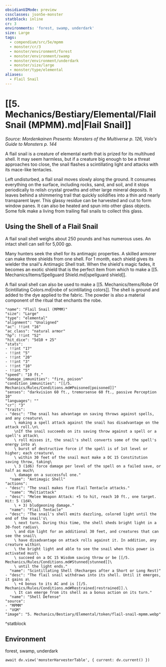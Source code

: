 ```yaml
---
obsidianUIMode: preview
cssclasses: json5e-monster
statblock: inline
cr: 3
environments: 'forest, swamp, underdark'
size: Large
tags:
  - compendium/src/5e/mpmm
  - monster/cr/3
  - monster/environment/forest
  - monster/environment/swamp
  - monster/environment/underdark
  - monster/size/large
  - monster/type/elemental
aliases:
  - Flail Snail
---
```

# [[5. Mechanics/Bestiary/Elemental/Flail Snail (MPMM).md|Flail Snail]]
*Source: Mordenkainen Presents: Monsters of the Multiverse p. 126, Volo's Guide to Monsters p. 144*

A flail snail is a creature of elemental earth that is prized for its multihued shell. It may seem harmless, but if a creature big enough to be a threat approaches too close, the snail flashes a scintillating light and attacks with its mace-like tentacles.

Left undisturbed, a flail snail moves slowly along the ground. It consumes everything on the surface, including rocks, sand, and soil, and it stops periodically to relish crystal growths and other large mineral deposits. It leaves behind a shimmering trail that quickly solidifies into a thin and nearly transparent layer. This glassy residue can be harvested and cut to form window panes. It can also be heated and spun into other glass objects. Some folk make a living from trailing flail snails to collect this glass.

## Using the Shell of a Flail Snail

A flail snail shell weighs about 250 pounds and has numerous uses. An intact shell can sell for 5,000 gp.

Many hunters seek the shell for its antimagic properties. A skilled armorer can make three shields from one shell. For 1 month, each shield gives its wielder the snail's Antimagic Shell trait. When the shield's magic fades, it becomes an exotic shield that is the perfect item from which to make a [[5. Mechanics/Items/Spellguard Shield.md|spellguard shield]].

A flail snail shell can also be used to make a [[5. Mechanics/Items/Robe Of Scintillating Colors.md|robe of scintillating colors]]. The shell is ground and added to the dye applied to the fabric. The powder is also a material component of the ritual that enchants the robe.

```statblock
"name": "Flail Snail (MPMM)"
"size": "Large"
"type": "elemental"
"alignment": "Unaligned"
"ac": !!int "16"
"ac_class": "natural armor"
"hp": !!int "52"
"hit_dice": "5d10 + 25"
"stats":
- !!int "17"
- !!int "5"
- !!int "20"
- !!int "3"
- !!int "10"
- !!int "5"
"speed": "10 ft."
"damage_immunities": "fire, poison"
"condition_immunities": "[[/5. Mechanics/Rules/Conditions.md#Poisoned|poisoned]]"
"senses": "darkvision 60 ft., tremorsense 60 ft., passive Perception 10"
"languages": ""
"cr": "3"
"traits":
- "desc": "The snail has advantage on saving throws against spells, and any creature\
    \ making a spell attack against the snail has disadvantage on the attack roll.\n\
    \nIf the snail succeeds on its saving throw against a spell or a spell's attack\
    \ roll misses it, the snail's shell converts some of the spell's energy into a\
    \ burst of destructive force if the spell is of 1st level or higher; each creature\
    \ within 30 feet of the snail must make a DC 15 Constitution saving throw, taking\
    \ 3 (1d6) force damage per level of the spell on a failed save, or half as much\
    \ damage on a successful one."
  "name": "Antimagic Shell"
"actions":
- "desc": "The snail makes five Flail Tentacle attacks."
  "name": "Multiattack"
- "desc": "Melee Weapon Attack: +5 to hit, reach 10 ft., one target. Hit: 5 (1d4\
    \ + 3) bludgeoning damage."
  "name": "Flail Tentacle"
- "desc": "The snail's shell emits dazzling, colored light until the end of the snail's\
    \ next turn. During this time, the shell sheds bright light in a 30-foot radius\
    \ and dim light for an additional 30 feet, and creatures that can see the snail\
    \ have disadvantage on attack rolls against it. In addition, any creature within\
    \ the bright light and able to see the snail when this power is activated must\
    \ succeed on a DC 15 Wisdom saving throw or be [[/5. Mechanics/Rules/Conditions.md#Stunned|stunned]]\
    \ until the light ends."
  "name": "Scintillating Shell (Recharges after a Short or Long Rest)"
- "desc": "The flail snail withdraws into its shell. Until it emerges, it gains a\
    \ +4 bonus to its AC and is [[/5. Mechanics/Rules/Conditions.md#Restrained|restrained]].\
    \ It can emerge from its shell as a bonus action on its turn."
  "name": "Shell Defense"
"source":
- "MPMM"
- "VGM"
"image": "5. Mechanics/Bestiary/Elemental/token/flail-snail-mpmm.webp"
```
^statblock

## Environment

forest, swamp, underdark

```dataviewjs
await dv.view('monsterHarvesterTable', { current: dv.current() })
```
